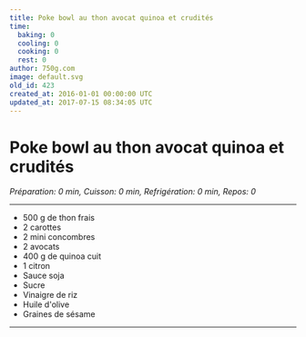 ```yaml
---
title: Poke bowl au thon avocat quinoa et crudités
time:
  baking: 0
  cooling: 0
  cooking: 0
  rest: 0
author: 750g.com
image: default.svg
old_id: 423
created_at: 2016-01-01 00:00:00 UTC
updated_at: 2017-07-15 08:34:05 UTC
---
```


# Poke bowl au thon avocat quinoa et crudités

_Préparation: 0 min, Cuisson: 0 min, Refrigération: 0 min, Repos: 0_

---

- 500 g de thon frais
- 2 carottes
- 2 mini concombres
- 2 avocats
- 400 g de quinoa cuit
- 1 citron
- Sauce soja
- Sucre
- Vinaigre de riz
- Huile d'olive
- Graines de sésame

---
